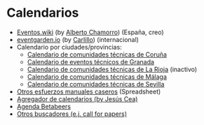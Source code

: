# Calendarios

* [Eventos.wiki](https://www.eventos.wiki) (by [Alberto Chamorro](https://github.com/achamorro-dev/eventoswiki)) (España, creo)
* [eventgarden.io](https://eventgarden.io/) (by [Carlillo](https://x.com/carlillo))  (internacional)
* Calendario por ciudades/provincias:
  * [Calendario de comunidades técnicas de Coruña](https://coruna.events/)
  * [Calendario de eventos técnicos de Granada](https://sites.google.com/view/eventostechgranada/home)
  * [Calendario de comunidades técnicas de La Rioja](https://web.archive.org/web/20230309185755/http://www.lariojatech.org/) (inactivo)
  * [Calendario de comunidades técnicas de Málaga](https://geekstorming.wordpress.com/calendario-comunidades-tecnicas/)
  * [Calendario de comunidades técnicas de Sevilla](https://svqtech.com/calendario/)
* [Otros esfuerzos manuales caseros](https://docs.google.com/spreadsheets/d/1VJRVTa1xm7-VlshZY5TD76iHjw0D7qik3b_aIneBl2A/edit?usp=sharing) (Spreadsheet)
* [Agregador de calendarios (by Jesús Cea)](http://calendario.es.python.org/fusion.ics)
* [Agenda Betabeers](https://betabeers.com/event/)
* [Otros buscadores (e.j. call for papers)](https://github.com/devrelcollective/awesome-devrel#cfps-and-speaking-resources) 
